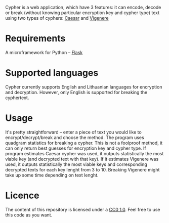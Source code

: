 <Cypher>

Cypher is a web application, which have 3 features: it can encode, decode or break (without knowing particular encryption key and cypher type) text using two types of cyphers: [Caesar](https://en.wikipedia.org/wiki/Caesar_cipher) and [Vigenere](https://en.wikipedia.org/wiki/Vigen%C3%A8re_cipher)

# Requirements
A microframework for Python – [Flask](http://flask.pocoo.org/)

# Supported languages
Cypher currently supports English and Lithuanian languages for encryption and decryption. However, only English is supported for breaking the cyphertext.

# Usage
It's pretty straightforward – enter a piece of text you would like to encrypt/decrypt/break and choose the method. 
The program uses quadgram statistics for breaking a cypher. This is not a foolproof method, it can only return best guesses for encryption key and cypher type. If program estimates Caesar cypher was used, it outputs statistically the most viable key (and decrypted text with that key). If it estimates Vigenere was used, it outputs statistically the most viable keys and corresponding decrypted texts for each key lenght from 3 to 10.
Breaking Vigenere might take up some time depending on text lenght.

# Licence
The content of this repository is licensed under a [CC0 1.0](https://creativecommons.org/publicdomain/zero/1.0/). Feel free to use this code as you want.


